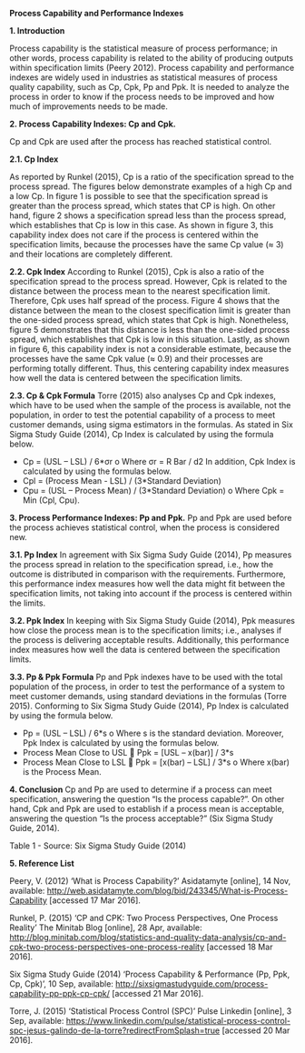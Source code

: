 **Process Capability and Performance Indexes**

**1. Introduction**

Process capability is the statistical measure of process performance; in other words, process capability is related to the ability of producing outputs within specification limits (Peery 2012). Process capability and performance indexes are widely used in industries as statistical measures of process quality capability, such as Cp, Cpk, Pp and Ppk. It is needed to analyze the process in order to know if the process needs to be improved and how much of improvements needs to be made.

**2. Process Capability Indexes: Cp and Cpk.**

Cp and Cpk are used after the process has reached statistical control. 

**2.1. Cp Index**

As reported by Runkel (2015), Cp is a ratio of the specification spread to the process spread. The figures below demonstrate examples of a high Cp and a low Cp. In figure 1 is possible to see that the specification spread is greater than the process spread, which states that CP is high. On other hand, figure 2 shows a specification spread less than the process spread, which establishes that Cp is low in this case. As shown in figure 3, this capability index does not care if the process is centered within the specification limits, because the processes have the same Cp value (≈ 3) and their locations are completely different.

**2.2. Cpk Index**
According to Runkel (2015), Cpk is also a ratio of the specification spread to the process spread. However, Cpk is related to the distance between the process mean to the nearest specification limit. Therefore, Cpk uses half spread of the process. Figure 4 shows that the distance between the mean to the closest specification limit is greater than the one-sided process spread, which states that Cpk is high. Nonetheless, figure 5 demonstrates that this distance is less than the one-sided process spread, which establishes that Cpk is low in this situation. Lastly, as shown in figure 6, this capability index is not a considerable estimate, because the processes have the same Cpk value (≈ 0.9) and their processes are performing totally different. Thus, this centering capability index measures how well the data is centered between the specification limits.

**2.3. Cp & Cpk Formula**
Torre (2015) also analyses Cp and Cpk indexes, which have to be used when the sample of the process is available, not the population, in order to test the potential capability of a process to meet customer demands, using sigma estimators in the formulas. 
As stated in Six Sigma Study Guide (2014), Cp Index is calculated by using the formula below.
- Cp = (USL – LSL) / 6*σr 
o	Where σr = R Bar / d2
In addition, Cpk Index is calculated by using the formulas below.
- Cpl = (Process Mean - LSL) / (3*Standard Deviation)
- Cpu = (USL – Process Mean) / (3*Standard Deviation) 
o	Where Cpk = Min (Cpl, Cpu).

**3. Process Performance Indexes: Pp and Ppk.**
Pp and Ppk are used before the process achieves statistical control, when the process is considered new. 

**3.1. Pp Index**
In agreement with Six Sigma Sudy Guide (2014), Pp measures the process spread in relation to the specification spread, i.e., how the outcome is distributed in comparison with the requirements. Furthermore, this performance index measures how well the data might fit between the specification limits, not taking into account if the process is centered within the limits.

**3.2. Ppk Index**
In keeping with Six Sigma Study Guide (2014), Ppk measures how close the process mean is to the specification limits; i.e., analyses if the process is delivering acceptable results. Additionally, this performance index measures how well the data is centered between the specification limits.

**3.3. Pp & Ppk Formula**
Pp and Ppk indexes have to be used with the total population of the process, in order to test the performance of a system to meet customer demands, using standard deviations in the formulas (Torre 2015). 
Conforming to Six Sigma Study Guide (2014), Pp Index is calculated by using the formula below.
- Pp = (USL – LSL) / 6*s 
o	Where s is the standard deviation.
Moreover, Ppk Index is calculated by using the formulas below.
- Process Mean Close to USL  Ppk = [USL – x(bar)] / 3*s
- Process Mean Close to LSL  Ppk = [x(bar) – LSL] / 3*s
o	Where x(bar) is the Process Mean.

**4. Conclusion**
Cp and Pp are used to determine if a process can meet specification, answering the question “Is the process capable?”. On other hand, Cpk and Ppk are used to establish if a process mean is acceptable, answering the question “Is the process acceptable?” (Six Sigma Study Guide, 2014).

Table 1 - Source: Six Sigma Study Guide (2014)

**5. Reference List**

Peery, V. (2012) ‘What is Process Capability?’ Asidatamyte [online], 14 Nov, available: http://web.asidatamyte.com/blog/bid/243345/What-is-Process-Capability
[accessed 17 Mar 2016].

Runkel, P. (2015) ‘CP and CPK: Two Process Perspectives, One Process Reality’ The Minitab Blog [online], 28 Apr, available: http://blog.minitab.com/blog/statistics-and-quality-data-analysis/cp-and-cpk-two-process-perspectives-one-process-reality [accessed 18 Mar 2016].

Six Sigma Study Guide (2014) ‘Process Capability & Performance (Pp, Ppk, Cp, Cpk)’, 10 Sep, available: http://sixsigmastudyguide.com/process-capability-pp-ppk-cp-cpk/ [accessed 21 Mar 2016]. 

Torre, J. (2015) ‘Statistical Process Control (SPC)’ Pulse Linkedin [online], 3 Sep, available: https://www.linkedin.com/pulse/statistical-process-control-spc-jesus-galindo-de-la-torre?redirectFromSplash=true [accessed 20 Mar 2016].




